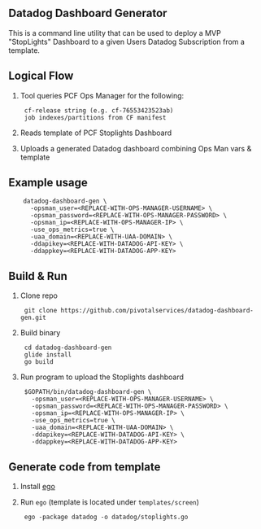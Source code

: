 ## Datadog Dashboard Generator

This is a command line utility that can be used to deploy a MVP "StopLights" Dashboard to a given Users Datadog Subscription from a template.

## Logical Flow

1. Tool queries PCF Ops Manager for the following:

        cf-release string (e.g. cf-76553423523ab)
        job indexes/partitions from CF manifest

2. Reads template of PCF Stoplights Dashboard

3. Uploads a generated Datadog dashboard combining Ops Man vars & template

## Example usage

        datadog-dashboard-gen \
          -opsman_user=<REPLACE-WITH-OPS-MANAGER-USERNAME> \
          -opsman_password=<REPLACE-WITH-OPS-MANAGER-PASSWORD> \
          -opsman_ip=<REPLACE-WITH-OPS-MANAGER-IP> \
          -use_ops_metrics=true \
          -uaa_domain=<REPLACE-WITH-UAA-DOMAIN> \
          -ddapikey=<REPLACE-WITH-DATADOG-API-KEY> \
          -ddappkey=<REPLACE-WITH-DATADOG-APP-KEY>

## Build & Run

1. Clone repo

        git clone https://github.com/pivotalservices/datadog-dashboard-gen.git

1. Build binary

        cd datadog-dashboard-gen
        glide install
        go build

1. Run program to upload the Stoplights dashboard

        $GOPATH/bin/datadog-dashboard-gen \
          -opsman_user=<REPLACE-WITH-OPS-MANAGER-USERNAME> \
          -opsman_password=<REPLACE-WITH-OPS-MANAGER-PASSWORD> \
          -opsman_ip=<REPLACE-WITH-OPS-MANAGER-IP> \
          -use_ops_metrics=true \
          -uaa_domain=<REPLACE-WITH-UAA-DOMAIN> \
          -ddapikey=<REPLACE-WITH-DATADOG-API-KEY> \
          -ddappkey=<REPLACE-WITH-DATADOG-APP-KEY>

## Generate code from template

1. Install [ego](https://github.com/benbjohnson/ego)

1. Run `ego` (template is located under `templates/screen`)

        ego -package datadog -o datadog/stoplights.go

